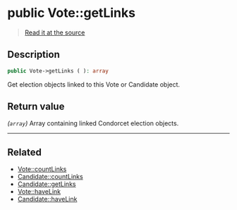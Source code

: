 # public Vote::getLinks

> [Read it at the source](https://github.com/julien-boudry/Condorcet/blob/master/src/Relations/Linkable.php#L56)

## Description    

```php
public Vote->getLinks ( ): array
```

Get election objects linked to this Vote or Candidate object.


## Return value   

*(`array`)* Array containing linked Condorcet election objects.


---------------------------------------

## Related

* [Vote::countLinks](/Docs/api-reference/Vote%20Class/Vote--countLinks().md)    
* [Candidate::countLinks](/Docs/api-reference/Candidate%20Class/Candidate--countLinks().md)    
* [Candidate::getLinks](/Docs/api-reference/Candidate%20Class/Candidate--getLinks().md)    
* [Vote::haveLink](/Docs/api-reference/Vote%20Class/Vote--haveLink().md)    
* [Candidate::haveLink](/Docs/api-reference/Candidate%20Class/Candidate--haveLink().md)    
